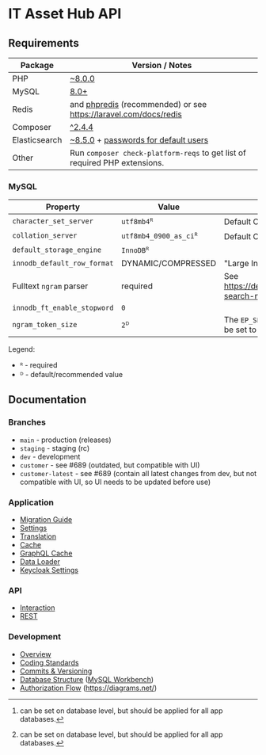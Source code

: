 # IT Asset Hub API

## Requirements

| Package       | Version / Notes                                                                                                                                        |
|---------------|--------------------------------------------------------------------------------------------------------------------------------------------------------|
| PHP           | [~8.0.0](https://php.net/)                                                                                                                             |
| MySQL         | [8.0+](https://www.mysql.com/)                                                                                                                         |
| Redis         | and [phpredis](https://github.com/phpredis/phpredis) (recommended) or see https://laravel.com/docs/redis                                               |
| Composer      | [^2.4.4](https://getcomposer.org/)                                                                                                                     |
| Elasticsearch | [~8.5.0](https://www.elastic.co/) + [passwords for default users](https://www.elastic.co/guide/en/elasticsearch/reference/current/built-in-users.html) |
| Other         | Run `composer check-platform-reqs` to get list of required PHP extensions.                                                                             |

### MySQL

| Property                    | Value                 | Description                                                             |
|-----------------------------|-----------------------|-------------------------------------------------------------------------|
| `character_set_server`      | `utf8mb4`ᴿ            | Default Charset[^1]                                                     |
| `collation_server`          | `utf8mb4_0900_as_ci`ᴿ | Default Collation[^1]                                                   |
| `default_storage_engine`    | `InnoDB`ᴿ             |                                                                         |
| `innodb_default_row_format` | DYNAMIC/COMPRESSED    | "Large Index Key Prefix Support" required                               |
| Fulltext `ngram` parser     | required              | See https://dev.mysql.com/doc/refman/8.0/en/fulltext-search-ngram.html  |
| `innodb_ft_enable_stopword` | `0`                   |                                                                         |
| `ngram_token_size`          | `2`ᴰ                  | The `EP_SEARCH_FULLTEXT_NGRAM_TOKEN_SIZE` should be set to this value.  |

Legend:
* ᴿ - required
* ᴰ - default/recommended value

[^1]: can be set on database level, but should be applied for all app databases.


## Documentation

### Branches

- `main` - production (releases)
- `staging` - staging (rc)
- `dev` - development
- `customer` - see #689 (outdated, but compatible with UI)
- `customer-latest` - see #689 (contain all latest changes from dev, but not compatible with UI, so UI needs to be updated before use)

### Application

* [Migration Guide](docs/Application/Migration-Guide.md)
* [Settings](docs/Application/Settings.md)
* [Translation](docs/Application/Translation.md)
* [Cache](docs/Application/Cache.md)
* [GraphQL Cache](docs/Application/GraphQL-Cache.md)
* [Data Loader](docs/DataLoader)
* [Keycloak Settings](docs/Keycloak)

### API

* [Interaction](docs/Api/Interaction.md)
* [REST](docs/Api/REST.md)

### Development

* [Overview](docs/Dev)
* [Coding Standards](docs/Dev/Coding-Standards.md)
* [Commits & Versioning](docs/Dev/Commits-Versioning.md)
* [Database Structure](./docs/database.mwb) ([MySQL Workbench](https://www.mysql.com/products/workbench/))
* [Authorization Flow](./docs/AuthorizationFlow.drawio) (https://diagrams.net/)
